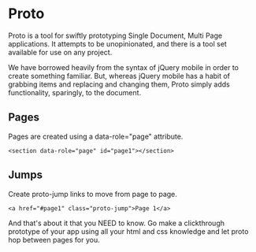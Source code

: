 # Proto

Proto is a tool for swiftly prototyping Single Document, Multi Page applications. It attempts to be unopinionated, and there is a tool set available for use on any project.

We have borrowed heavily from the syntax of jQuery mobile in order to create something familiar. But, whereas jQuery mobile has a habit of grabbing items and replacing and changing them, Proto simply adds functionality, sparingly, to the document.

## Pages

Pages are created using a data-role="page" attribute.

```
<section data-role="page" id="page1"></section>
```

## Jumps

Create proto-jump links to move from page to page.

```
<a href="#page1" class="proto-jump">Page 1</a>
```

And that's about it that you NEED to know. Go make a clickthrough prototype of your app using all your html and css knowledge and let proto hop between pages for you.